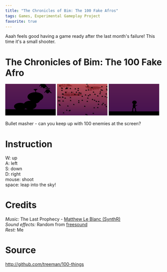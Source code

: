 ```yaml
---
title: "The Chronicles of Bim: The 100 Fake Afros"
tags: Games, Experimental Gameplay Project
favorite: true
---
```


Aaah feels good having a game ready after the last month's failure! This time it's a small shooter.

# The Chronicles of Bim: The 100 Fake Afro

![](/images/games/thumbs/afro1.png)
![](/images/games/thumbs/afro2.png)
![](/images/games/thumbs/afro3.png)

Bullet masher - can you keep up with 100 enemies at the screen?

# Instruction

W: up   
A: left   
S: down   
D: right   
mouse: shoot   
space: leap into the sky!

# Credits

*Music:* The Last Prophecy - [Matthew Le Blanc (SynthR)](http://synthr.wolfenhex.com/synthr.swf)   
*Sound effects:* Random from [freesound](http://www.freesound.org/)   
*Rest:* Me

# Source

<http://github.com/treeman/100-things>

